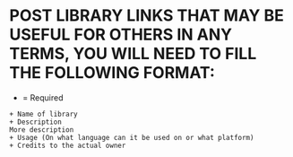 # POST LIBRARY LINKS THAT MAY BE USEFUL FOR OTHERS IN ANY TERMS, YOU WILL NEED TO FILL THE FOLLOWING FORMAT:
+ = Required
```
+ Name of library
+ Description
More description
+ Usage (On what language can it be used on or what platform)
+ Credits to the actual owner
```
